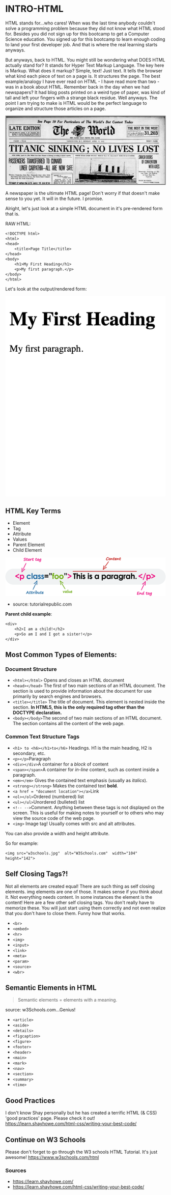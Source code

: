 # INTRO-HTML

HTML stands for...who cares! When was the last time anybody couldn't solve a programming problem because they did not know what HTML stood for. Besides you did not sign up for this bootcamp to get a Computer Science education. You signed up for this bootcamp to learn enough coding to land your first developer job. And that is where the real learning starts anyways.

But anyways, back to HTML. You might still be wondering what DOES HTML actually stand for? It stands for Hyper Text Markup Language. The key here is Markup. What does it markup? Simple, text! Just text. It tells the browser what kind each piece of text on a page is. It structures the page. The best example/analogy I have ever read on HTML - I have read more than two - was in a book about HTML. Remember back in the day when we had newspapers?
It had blog posts printed on a weird type of paper, was kind of tall and left your fingers with a strange black residue.
Well anyways. The point I am trying to make is HTML would be the perfect language to organize and structure those articles on a page.

![Newspaper](https://raw.githubusercontent.com/Team-FCB/Assets/master/newspaper.png)

A newspaper is the ultimate HTML page! Don't worry if that doesn't make sense to you yet. It will in the future. I promise.

Alright, let's just look at a simple HTML document in it's pre-rendered form that is.

RAW HTML:
```
<!DOCTYPE html>  
<html>  
<head>  
	<title>Page Title</title>  
</head>  
<body>  
	<h1>My First Heading</h1>  
	<p>My first paragraph.</p>  
</body>  
</html>
```

 Let's look at the output/rendered form:

![html output](https://raw.githubusercontent.com/Team-FCB/Assets/master/simple_html.png)

## HTML Key Terms

 - Element
 - Tag
 - Attribute
 - Values
 - Parent Element
 - Child Element


 ![html element breakdown](https://raw.githubusercontent.com/Team-FCB/Assets/master/html_element.png)

 - source: tutorialrepublic.com

**Parent child example**:

    <div>
	    <h2>I am a child!</h2>
	    <p>So am I and I got a sister!</p>
    </div>

## Most Common Types of Elements:

### Document Structure

 - `<html></html>` Opens and closes an HTML document
 - `<head></head>` The first of two main sections of an HTML document.  The <head> section is used to provide information about the document for use primarily by search engines and browsers.
 - `<title></title>` The title of document. This element is nested inside the <head> section.  **In HTML5, this is the only required tag other than the DOCTYPE declaration.**
 - `<body></body>`The second of two main sections of an HTML document.
   The <body> section contains all the content of the web page.

### Common Text Structure Tags

 - `<h1> to <h6></h1>to</h6>` Headings. H1 is the main heading, H2 is
   secondary, etc.
 - `<p></p>`Paragraph
 - `<div></div>`A container for a  _block_  of content
 - `<span></span>`A container for  _in-line_  content, such as content inside a paragraph.
 - `<em></em>` Gives the contained text emphasis (usually as
   _italics_).
 - `<strong></strong>` Makes the contained text  **bold**.
 - `<a href = "document location"></a>`Link
 - `<ol></ol>`Ordered (numbered) list
 - `<ul></ul>`Unordered (bulleted) list
 - `<!-- -->`Comment. Anything between these tags is not displayed on the screen. This is useful for making notes to yourself or to others who may view the source code of the web page.
 - `<img>` Image tag!  Usually comes with src and alt attributes.

You can also provide a width and height attribute.

So for example:

    <img src="w3schools.jpg"  alt="W3Schools.com"  width="104"  height="142">

## Self Closing Tags?!
Not all elements are created equal! There are such thing as self closing elements. img elements are one of those. It makes sense if you think about it. Not everything needs content. In some instances the element is the content! Here are a few other self closing tags. You don't really have to memorize these. You will just start using them correctly and not even realize that you don't have to close them. Funny how that works.

-   `<br>`
-   `<embed>`
-   `<hr>`
-   `<img>`
-   `<input>`
-   `<link>`
-   `<meta>`
-   `<param>`
-   `<source>`
-   `<wbr>`

## Semantic Elements in HTML

> Semantic elements = elements with a meaning.

source: w3Schools.com...Genius!
-   `<article>`
-   `<aside>`
-   `<details>`
-   `<figcaption>`
-   `<figure>`
-   `<footer>`
-   `<header>`
-   `<main>`
-   `<mark>`
-   `<nav>`
-   `<section>`
-   `<summary>`
-   `<time>`

## Good Practices

I don't know Shay personally but he has created a terrific HTML (& CSS) 'good practices' page. Please check it out!
https://learn.shayhowe.com/html-css/writing-your-best-code/


## Continue on W3 Schools
Please don't forget to go through the W3 schools HTML Tutorial. It's just awesome!
https://www.w3schools.com/html


### Sources

 - https://learn.shayhowe.com/
 - https://learn.shayhowe.com/html-css/writing-your-best-code/
